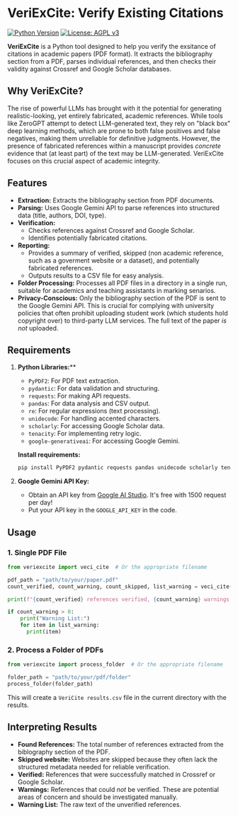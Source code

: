 # VeriExCite: Verify Existing Citations

[![Python Version](https://img.shields.io/badge/python-3.7+-blue.svg)](https://www.python.org/downloads/) [![License: AGPL v3](https://img.shields.io/badge/License-AGPL_v3-blue.svg)](https://www.gnu.org/licenses/agpl-3.0)

**VeriExCite** is a Python tool designed to help you verify the exsitance of citations in academic papers (PDF format). It extracts the bibliography section from a PDF, parses individual references, and then checks their validity against Crossref and Google Scholar databases.

## Why VeriExCite?

The rise of powerful LLMs has brought with it the potential for generating realistic-looking, yet entirely fabricated, academic references. While tools like ZeroGPT attempt to detect LLM-generated text, they rely on "black box" deep learning methods, which are prone to both false positives and false negatives, making them unreliable for definitive judgments. However, the presence of fabricated references within a manuscript provides *concrete* evidence that (at least part) of the text may be LLM-generated. VeriExCite focuses on this crucial aspect of academic integrity.

## Features

*   **Extraction:** Extracts the bibliography section from PDF documents.
*   **Parsing:** Uses Google Gemini API to parse references into structured data (title, authors, DOI, type). 
*   **Verification:**
    *   Checks references against Crossref and Google Scholar.
    *   Identifies potentially fabricated citations.
*   **Reporting:**
    *   Provides a summary of verified, skipped (non academic reference, such as a goverment website or a dataset), and potentially fabricated references.
    *   Outputs results to a CSV file for easy analysis.
*  **Folder Processing:** Processes all PDF files in a directory in a single run, suitable for academics and teaching assistants in marking senarios.
*  **Privacy-Conscious:**  Only the bibliography section of the PDF is sent to the Google Gemini API. This is crucial for complying with university policies that often prohibit uploading student work (which students hold copyright over) to third-party LLM services. The full text of the paper *is not* uploaded.

## Requirements

1. **Python Libraries:****

   *   `PyPDF2`: For PDF text extraction.
   *   `pydantic`: For data validation and structuring.
   *   `requests`: For making API requests.
   *   `pandas`: For data analysis and CSV output.
   *   `re`:  For regular expressions (text processing).
   *   `unidecode`: For handling accented characters.
   *   `scholarly`: For accessing Google Scholar data.
   *   `tenacity`: For implementing retry logic.
   *   `google-generativeai`: For accessing Google Gemini. 

   **Install requirements:**

   ```bash
   pip install PyPDF2 pydantic requests pandas unidecode scholarly tenacity google-generativeai
   ```

3.  **Google Gemini API Key:**
    
    *   Obtain an API key from [Google AI Studio](https://ai.google.dev/aistudio).  It's free with 1500 request per day!
    *   Put your API key in the `GOOGLE_API_KEY` in the code. 

## Usage

### 1. Single PDF File

```python
from veriexcite import veci_cite  # Or the appropriate filename

pdf_path = "path/to/your/paper.pdf"
count_verified, count_warning, count_skipped, list_warning = veci_cite(pdf_path)

print(f"{count_verified} references verified, {count_warning} warnings, {count_skipped} skipped.")

if count_warning > 0:
    print("Warning List:")
    for item in list_warning:
      print(item)
```

### 2. Process a Folder of PDFs

```python
from veriexcite import process_folder  # Or the appropriate filename

folder_path = "path/to/your/pdf/folder"
process_folder(folder_path)
```
This will create a `VeriCite results.csv` file in the current directory with the results.

## Interpreting Results

*   **Found References:** The total number of references extracted from the biblography section of the PDF.
*   **Skipped website:** Websites are skipped because they often lack the structured metadata needed for reliable verification.
*   **Verified:** References that were successfully matched in Crossref or Google Scholar.
*   **Warnings:** References that could *not* be verified.  These are potential areas of concern and should be investigated manually.
*   **Warning List:** The raw text of the unverified references.


